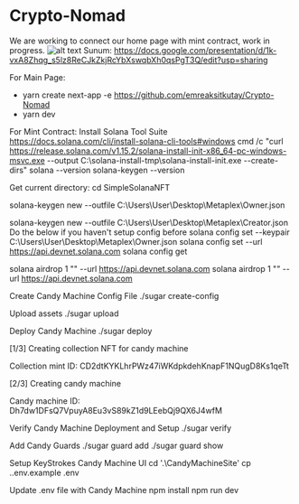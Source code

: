 # Crypto-Nomad
We are working to connect our home page with mint contract, work in progress.
![alt text]([http://url/to/img.png](https://cdn.discordapp.com/attachments/1144380746933477490/1216799180282925126/logo.png?ex=6601b38b&is=65ef3e8b&hm=3a6fe5eaa9e536bb139918327b3a248ee505fca7b02ef73c8a79db319cacfbd0&))
Sunum:
https://docs.google.com/presentation/d/1k-vxA8Zhqg_s5lz8ReCJkZkjRcYbXswqbXh0qsPgT3Q/edit?usp=sharing

For Main Page:
- yarn create next-app -e https://github.com/emreaksitkutay/Crypto-Nomad
- yarn dev

For Mint Contract:
Install Solana Tool Suite
https://docs.solana.com/cli/install-solana-cli-tools#windows
cmd /c "curl https://release.solana.com/v1.15.2/solana-install-init-x86_64-pc-windows-msvc.exe --output C:\solana-install-tmp\solana-install-init.exe --create-dirs"
solana --version
solana-keygen --version

Get current directory:
cd SimpleSolanaNFT

solana-keygen new --outfile C:\Users\User\Desktop\Metaplex\Owner.json

solana-keygen new --outfile C:\Users\User\Desktop\Metaplex\Creator.json
Do the below if you haven't setup config before
solana config set --keypair C:\Users\User\Desktop\Metaplex\Owner.json
solana config set --url https://api.devnet.solana.com
solana config get

solana airdrop 1 "" --url https://api.devnet.solana.com
solana airdrop 1 "" --url https://api.devnet.solana.com

Create Candy Machine Config File
./sugar create-config

Upload assets
./sugar upload

Deploy Candy Machine
./sugar deploy

[1/3] Creating collection NFT for candy machine

Collection mint ID: CD2dtKYKLhrPWz47iWKdpkdehKnapF1NQugD8Ks1qeTt

[2/3] Creating candy machine

Candy machine ID: Dh7dw1DFsQ7VpuyA8Eu3vS89kZ1d9LEebQj9QX6J4wfM

Verify Candy Machine Deployment and Setup
./sugar verify

Add Candy Guards
./sugar guard add
./sugar guard show

Setup KeyStrokes Candy Machine UI
cd '.\CandyMachineSite'
cp ..env.example .env

Update .env file with Candy Machine
npm install npm run dev
